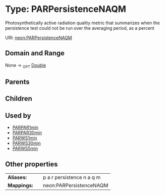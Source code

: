 
# Type: PARPersistenceNAQM


Photosynthetically active radiation quality metric that summarizes when the persistence test could not be run over the averaging period, as a percent

URI: [neon:PARPersistenceNAQM](https://data.neonscience.org/PARPersistenceNAQM)


## Domain and Range

None ->  <sub>OPT</sub> [Double](types/Double.md)

## Parents


## Children


## Used by

 * [PARPAR1min](PARPAR1min.md)
 * [PARPAR30min](PARPAR30min.md)
 * [PARWS1min](PARWS1min.md)
 * [PARWS30min](PARWS30min.md)
 * [PARWS5min](PARWS5min.md)

## Other properties

|  |  |  |
| --- | --- | --- |
| **Aliases:** | | p a r persistence n a q m |
| **Mappings:** | | neon:PARPersistenceNAQM |

